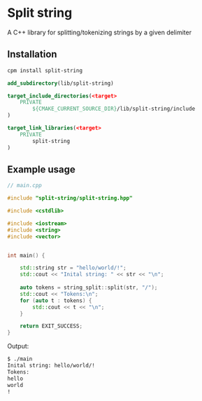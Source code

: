 # Split string

A C++ library for splitting/tokenizing strings by a given delimiter

## Installation

```sh
cpm install split-string
```

```cmake
add_subdirectory(lib/split-string)

target_include_directories(<target>
	PRIVATE
		${CMAKE_CURRENT_SOURCE_DIR}/lib/split-string/include
)

target_link_libraries(<target>
	PRIVATE
		split-string
)
```

## Example usage

```c++
// main.cpp

#include "split-string/split-string.hpp"

#include <cstdlib>

#include <iostream>
#include <string>
#include <vector>


int main() {

	std::string str = "hello/world/!";
	std::cout << "Inital string: " << str << "\n";
	
	auto tokens = string_split::split(str, "/");	
	std::cout << "Tokens:\n";
	for (auto t : tokens) {
		std::cout << t << "\n";
	}

	return EXIT_SUCCESS;
}
```

Output:

```sh
$ ./main
Inital string: hello/world/!
Tokens:
hello
world
!
```
